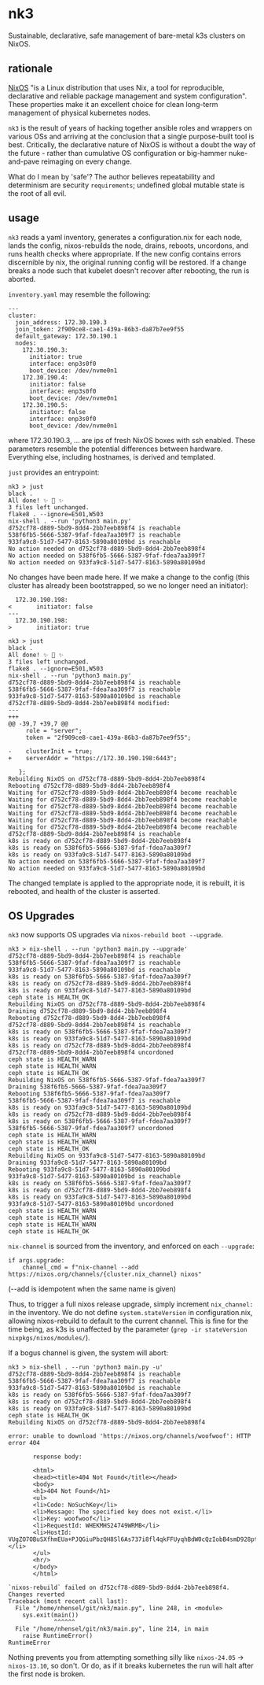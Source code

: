 # nk3

Sustainable, declarative, safe management of bare-metal k3s clusters on NixOS.

## rationale

[NixOS](https://nixos.org/) "is a Linux distribution that uses Nix, a tool for reproducible, declarative and reliable package management and system configuration".  These properties make it an excellent choice for clean long-term management of physical kubernetes nodes.

`nk3` is the result of years of hacking together ansible roles and wrappers on various OSs and arriving at the conclusion that a single purpose-built tool is best.  Critically, the declarative nature of NixOS is without a doubt the way of the future - rather than cumulative OS configuration or big-hammer nuke-and-pave reimaging on every change.

What do I mean by 'safe'?  The author believes repeatability and determinism are security `requirements`; undefined global mutable state is the root of all evil.

## usage

`nk3` reads a yaml inventory, generates a configuration.nix for each node, lands the config, nixos-rebuilds the node, drains, reboots, uncordons, and runs health checks where appropriate.  If the new config contains errors discernible by nix, the original running config will be restored.  If a change breaks a node such that kubelet doesn't recover after rebooting, the run is aborted.

`inventory.yaml` may resemble the following:

```
---
cluster:
  join_address: 172.30.190.3
  join_token: 2f909ce8-cae1-439a-86b3-da87b7ee9f55
  default_gateway: 172.30.190.1
  nodes:
    172.30.190.3:
      initiator: true
      interface: enp3s0f0
      boot_device: /dev/nvme0n1
    172.30.190.4:
      initiator: false
      interface: enp3s0f0
      boot_device: /dev/nvme0n1
    172.30.190.5:
      initiator: false
      interface: enp3s0f0
      boot_device: /dev/nvme0n1
```

where 172.30.190.3, ... are ips of fresh NixOS boxes with ssh enabled.  These parameters resemble the potential differences between hardware.  Everything else, including hostnames, is derived and templated.

`just` provides an entrypoint:

```
nk3 > just
black .
All done! ✨ 🍰 ✨
3 files left unchanged.
flake8 . --ignore=E501,W503
nix-shell . --run 'python3 main.py'
d752cf78-d889-5bd9-8dd4-2bb7eeb898f4 is reachable
538f6fb5-5666-5387-9faf-fdea7aa309f7 is reachable
933fa9c8-51d7-5477-8163-5890a80109bd is reachable
No action needed on d752cf78-d889-5bd9-8dd4-2bb7eeb898f4
No action needed on 538f6fb5-5666-5387-9faf-fdea7aa309f7
No action needed on 933fa9c8-51d7-5477-8163-5890a80109bd
```

No changes have been made here.  If we make a change to the config (this cluster has already been bootstrapped, so we no longer need an initiator):

```
  172.30.190.198:
<       initiator: false
---
  172.30.190.198:
>       initiator: true
```

```
nk3 > just
black .
All done! ✨ 🍰 ✨
3 files left unchanged.
flake8 . --ignore=E501,W503
nix-shell . --run 'python3 main.py'
d752cf78-d889-5bd9-8dd4-2bb7eeb898f4 is reachable
538f6fb5-5666-5387-9faf-fdea7aa309f7 is reachable
933fa9c8-51d7-5477-8163-5890a80109bd is reachable
d752cf78-d889-5bd9-8dd4-2bb7eeb898f4 modified:
--- 
+++ 
@@ -39,7 +39,7 @@
     role = "server";
     token = "2f909ce8-cae1-439a-86b3-da87b7ee9f55";
 
-    clusterInit = true;
+    serverAddr = "https://172.30.190.198:6443";
 
   };
Rebuilding NixOS on d752cf78-d889-5bd9-8dd4-2bb7eeb898f4
Rebooting d752cf78-d889-5bd9-8dd4-2bb7eeb898f4
Waiting for d752cf78-d889-5bd9-8dd4-2bb7eeb898f4 become reachable
Waiting for d752cf78-d889-5bd9-8dd4-2bb7eeb898f4 become reachable
Waiting for d752cf78-d889-5bd9-8dd4-2bb7eeb898f4 become reachable
Waiting for d752cf78-d889-5bd9-8dd4-2bb7eeb898f4 become reachable
Waiting for d752cf78-d889-5bd9-8dd4-2bb7eeb898f4 become reachable
Waiting for d752cf78-d889-5bd9-8dd4-2bb7eeb898f4 become reachable
d752cf78-d889-5bd9-8dd4-2bb7eeb898f4 is reachable
k8s is ready on d752cf78-d889-5bd9-8dd4-2bb7eeb898f4
k8s is ready on 538f6fb5-5666-5387-9faf-fdea7aa309f7
k8s is ready on 933fa9c8-51d7-5477-8163-5890a80109bd
No action needed on 538f6fb5-5666-5387-9faf-fdea7aa309f7
No action needed on 933fa9c8-51d7-5477-8163-5890a80109bd
```

The changed template is applied to the appropriate node, it is rebuilt, it is rebooted, and health of the cluster is asserted.

## OS Upgrades

`nk3` now supports OS upgrades via `nixos-rebuild boot --upgrade`.

```
nk3 > nix-shell . --run 'python3 main.py --upgrade'
d752cf78-d889-5bd9-8dd4-2bb7eeb898f4 is reachable
538f6fb5-5666-5387-9faf-fdea7aa309f7 is reachable
933fa9c8-51d7-5477-8163-5890a80109bd is reachable
k8s is ready on 538f6fb5-5666-5387-9faf-fdea7aa309f7
k8s is ready on d752cf78-d889-5bd9-8dd4-2bb7eeb898f4
k8s is ready on 933fa9c8-51d7-5477-8163-5890a80109bd
ceph state is HEALTH_OK
Rebuilding NixOS on d752cf78-d889-5bd9-8dd4-2bb7eeb898f4
Draining d752cf78-d889-5bd9-8dd4-2bb7eeb898f4
Rebooting d752cf78-d889-5bd9-8dd4-2bb7eeb898f4
d752cf78-d889-5bd9-8dd4-2bb7eeb898f4 is reachable
k8s is ready on 538f6fb5-5666-5387-9faf-fdea7aa309f7
k8s is ready on 933fa9c8-51d7-5477-8163-5890a80109bd
k8s is ready on d752cf78-d889-5bd9-8dd4-2bb7eeb898f4
d752cf78-d889-5bd9-8dd4-2bb7eeb898f4 uncordoned
ceph state is HEALTH_WARN
ceph state is HEALTH_WARN
ceph state is HEALTH_OK
Rebuilding NixOS on 538f6fb5-5666-5387-9faf-fdea7aa309f7
Draining 538f6fb5-5666-5387-9faf-fdea7aa309f7
Rebooting 538f6fb5-5666-5387-9faf-fdea7aa309f7
538f6fb5-5666-5387-9faf-fdea7aa309f7 is reachable
k8s is ready on 933fa9c8-51d7-5477-8163-5890a80109bd
k8s is ready on d752cf78-d889-5bd9-8dd4-2bb7eeb898f4
k8s is ready on 538f6fb5-5666-5387-9faf-fdea7aa309f7
538f6fb5-5666-5387-9faf-fdea7aa309f7 uncordoned
ceph state is HEALTH_WARN
ceph state is HEALTH_WARN
ceph state is HEALTH_OK
Rebuilding NixOS on 933fa9c8-51d7-5477-8163-5890a80109bd
Draining 933fa9c8-51d7-5477-8163-5890a80109bd
Rebooting 933fa9c8-51d7-5477-8163-5890a80109bd
933fa9c8-51d7-5477-8163-5890a80109bd is reachable
k8s is ready on 538f6fb5-5666-5387-9faf-fdea7aa309f7
k8s is ready on d752cf78-d889-5bd9-8dd4-2bb7eeb898f4
k8s is ready on 933fa9c8-51d7-5477-8163-5890a80109bd
933fa9c8-51d7-5477-8163-5890a80109bd uncordoned
ceph state is HEALTH_WARN
ceph state is HEALTH_WARN
ceph state is HEALTH_WARN
ceph state is HEALTH_OK
```

`nix-channel` is sourced from the inventory, and enforced on each `--upgrade`:

```
if args.upgrade:
    channel_cmd = f"nix-channel --add https://nixos.org/channels/{cluster.nix_channel} nixos"
```

(--add is idempotent when the same name is given)

Thus, to trigger a full nixos release upgrade, simply increment `nix_channel:` in the inventory.
We do not define `system.stateVersion` in configuration.nix, allowing nixos-rebuild to default to the current channel.  This is fine for the time being, as k3s is unaffected by the parameter (`grep -ir stateVersion nixpkgs/nixos/modules/`).

If a bogus channel is given, the system will abort:

```
nk3 > nix-shell . --run 'python3 main.py -u'
d752cf78-d889-5bd9-8dd4-2bb7eeb898f4 is reachable
538f6fb5-5666-5387-9faf-fdea7aa309f7 is reachable
933fa9c8-51d7-5477-8163-5890a80109bd is reachable
k8s is ready on 538f6fb5-5666-5387-9faf-fdea7aa309f7
k8s is ready on d752cf78-d889-5bd9-8dd4-2bb7eeb898f4
k8s is ready on 933fa9c8-51d7-5477-8163-5890a80109bd
ceph state is HEALTH_OK
Rebuilding NixOS on d752cf78-d889-5bd9-8dd4-2bb7eeb898f4

error: unable to download 'https://nixos.org/channels/woofwoof': HTTP error 404

       response body:

       <html>
       <head><title>404 Not Found</title></head>
       <body>
       <h1>404 Not Found</h1>
       <ul>
       <li>Code: NoSuchKey</li>
       <li>Message: The specified key does not exist.</li>
       <li>Key: woofwoof</li>
       <li>RequestId: WHEKMHS24749WRMB</li>
       <li>HostId: VUgZO7OBuSXfhmEUa+PJQGiuPbzQH8Sl6As737i8fl4qkFFUyqhBdW0cQzIobB4smD928pt5RZs=</li>
       </ul>
       <hr/>
       </body>
       </html>

`nixos-rebuild` failed on d752cf78-d889-5bd9-8dd4-2bb7eeb898f4.  Changes reverted
Traceback (most recent call last):
  File "/home/nhensel/git/nk3/main.py", line 248, in <module>
    sys.exit(main())
             ^^^^^^
  File "/home/nhensel/git/nk3/main.py", line 214, in main
    raise RuntimeError()
RuntimeError
```

Nothing prevents you from attempting something silly like `nixos-24.05` -> `nixos-13.10`, so don't.  Or do, as if it breaks kubernetes the run will halt after the first node is broken.
